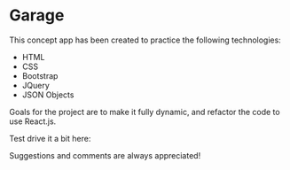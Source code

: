 # Garage

This concept app has been created to practice the following technologies:
- HTML
- CSS
- Bootstrap
- JQuery
- JSON Objects

Goals for the project are to make it fully dynamic, and refactor the code to use React.js.

Test drive it a bit here:

Suggestions and comments are always appreciated!
